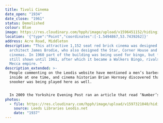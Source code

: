 ```yaml
---
title: Tivoli Cinema
date_open: "1934"
date_close: "1961"
status: Demolished
colour: Blue
image: https://res.cloudinary.com/hpph/image/upload/v1596451152/hidinginplainsight/tivoli.svg
location: '{"type":"Point","coordinates":[-1.5494867,53.7439262]}'
address: Acre Road, Middleton
description: "This attractive 1,152 seat red brick cinema was designed by
  architect James Brodie, who also designed the Star, Corner House and Kingsway
  cinemas. In 1960 part of the building was being used for bingo, but films were
  still shown until 1961, after which it became a Walkers Bingo, rivals of the
  Mecca empire. "
description_extended: >-
  People commenting on the Leodis website have mentioned a men’s barber shop
  inside at one time, and cinema historian Brian Hornsey discovered that in 1986
  snooker was being played here as well.


  In 2009 the Yorkshire Evening Post ran an article that read ‘Number’s Up for Tivoli’. “Manager Andy Wood locked the Tivoli Cinema doors for the final time on Sunday 22nd March, 2009” the article said.
photos:
  - file: https://res.cloudinary.com/hpph/image/upload/v1597321040/hidinginplainsight/Tivoli_Cinema_Leeds_Libraries_2002820_21601504.jpg
    source: Leeds Libraries Leodis.net
    date: "1937"
---
```

